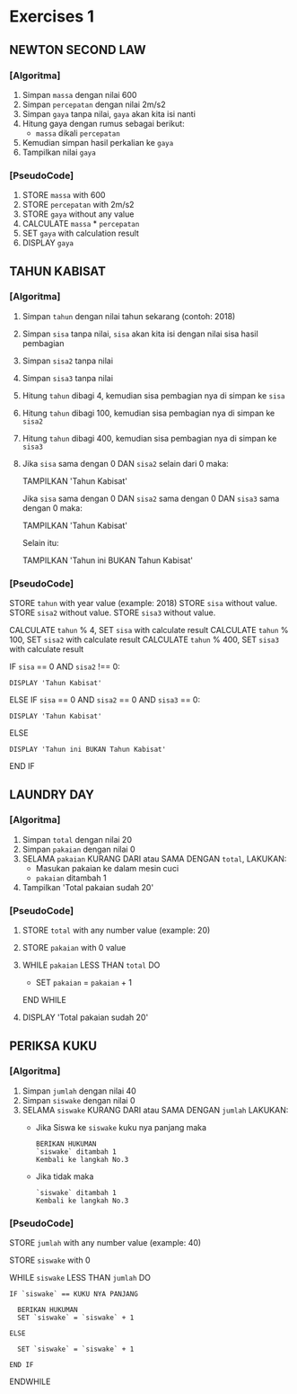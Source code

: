 # Exercises 1

## NEWTON SECOND LAW

### [Algoritma]

  1. Simpan `massa` dengan nilai 600
  2. Simpan `percepatan` dengan nilai 2m/s2
  3. Simpan `gaya` tanpa nilai, `gaya` akan kita isi nanti
  4. Hitung gaya dengan rumus sebagai berikut:
     - `massa` dikali `percepatan`
  5. Kemudian simpan hasil perkalian ke `gaya`
  6. Tampilkan nilai `gaya`

### [PseudoCode]

  1. STORE `massa` with 600
  2. STORE `percepatan` with 2m/s2
  3. STORE `gaya` without any value
  4. CALCULATE `massa` * `percepatan`
  5. SET `gaya` with calculation result
  6. DISPLAY `gaya`

## TAHUN KABISAT

### [Algoritma]

  1. Simpan `tahun` dengan nilai tahun sekarang (contoh: 2018)
  2. Simpan `sisa` tanpa nilai, `sisa` akan kita isi dengan nilai sisa hasil pembagian
  3. Simpan `sisa2` tanpa nilai
  4. Simpan `sisa3` tanpa nilai

  4. Hitung `tahun` dibagi 4, kemudian sisa pembagian nya di simpan ke `sisa`
  5. Hitung `tahun` dibagi 100, kemudian sisa pembagian nya di simpan ke `sisa2`
  6. Hitung `tahun` dibagi 400, kemudian sisa pembagian nya di simpan ke `sisa3`

  7. Jika `sisa` sama dengan 0 DAN `sisa2` selain dari 0 maka:

        TAMPILKAN 'Tahun Kabisat'

     Jika `sisa` sama dengan 0 DAN `sisa2` sama dengan 0 DAN `sisa3` sama dengan 0 maka:

        TAMPILKAN 'Tahun Kabisat'

     Selain itu:

        TAMPILKAN 'Tahun ini BUKAN Tahun Kabisat'

### [PseudoCode]

  STORE `tahun` with year value (example: 2018)
  STORE `sisa` without value.
  STORE `sisa2` without value.
  STORE `sisa3` without value.

  CALCULATE `tahun` % 4, SET `sisa` with calculate result
  CALCULATE `tahun` % 100, SET `sisa2` with calculate result
  CALCULATE `tahun` % 400, SET `sisa3` with calculate result

  IF `sisa` == 0 AND `sisa2` !== 0:

    DISPLAY 'Tahun Kabisat'

  ELSE IF `sisa` == 0 AND `sisa2` == 0 AND `sisa3` == 0:

    DISPLAY 'Tahun Kabisat'

  ELSE

    DISPLAY 'Tahun ini BUKAN Tahun Kabisat'

  END IF

## LAUNDRY DAY

### [Algoritma]

  1. Simpan `total` dengan nilai 20
  2. Simpan `pakaian` dengan nilai 0
  3. SELAMA `pakaian` KURANG DARI atau SAMA DENGAN `total`, LAKUKAN:
     - Masukan pakaian ke dalam mesin cuci
     - `pakaian` ditambah 1
  4. Tampilkan 'Total pakaian sudah 20'

### [PseudoCode]

  1. STORE `total` with any number value (example: 20)
  2. STORE `pakaian` with 0 value
  3. WHILE `pakaian` LESS THAN `total` DO
     - SET `pakaian` = `pakaian` + 1

     END WHILE

  4. DISPLAY 'Total pakaian sudah 20'

## PERIKSA KUKU

### [Algoritma]

  1. Simpan `jumlah` dengan nilai 40
  2. Simpan `siswake` dengan nilai 0
  3. SELAMA `siswake` KURANG DARI atau SAMA DENGAN `jumlah` LAKUKAN:
     - Jika Siswa ke `siswake` kuku nya panjang maka

           BERIKAN HUKUMAN
           `siswake` ditambah 1
           Kembali ke langkah No.3

     - Jika tidak maka

           `siswake` ditambah 1
           Kembali ke langkah No.3

### [PseudoCode]

  STORE `jumlah` with any number value (example: 40)

  STORE `siswake` with 0

  WHILE `siswake` LESS THAN `jumlah` DO

    IF `siswake` == KUKU NYA PANJANG

      BERIKAN HUKUMAN
      SET `siswake` = `siswake` + 1

    ELSE

      SET `siswake` = `siswake` + 1

    END IF
  ENDWHILE

